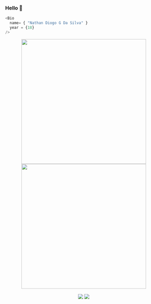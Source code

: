 ### Hello 👋
```js
<Bio 
  name= { "Nathan Diogo G Da Silva" }
  year = {18}
/>
```
<div align="center">
    <a href="https://github.com/NathanDG">
    <img src= "https://github-readme-stats.vercel.app/api?username=NathanDG&show_icons=true&theme=dark&include_all_commits=true&count_private=true" width = 400 />
    <img src = "https://github-readme-streak-stats.herokuapp.com?user=NathanDG&theme=dark&hide_border=false" width = 400>
    <br><br>
    <div>
        <a href = "mailto:nathan_diogo1@hotmail.com"><img src="https://img.shields.io/badge/-Gmail-%23333?style=for-the-badge&logo=gmail&logoColor=white" target="_blank"></a>
        <a href="https://www.linkedin.com/in/nathandiogo" target="_blank"><img src="https://img.shields.io/badge/-LinkedIn-%230077B5?style=for-the-badge&logo=linkedin&logoColor=white" target="_blank"></a>
    </div>
